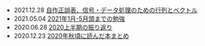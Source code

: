 - 2021.12.28 [自作正誤表、信号・データ処理のための行列とベクトル](./自作正誤表、信号・データ処理のための行列とベクトル)
- 2021.05.04 [2021年1月-5月頭までの勉強](./2021年1月-5月頭までの勉強)
- 2020.06.28 [2020上半期の振り返り](./2020上半期の振り返り)
- 2020.12.23 [2020年秋頃に読んだ本まとめ](./2020年秋頃に読んだ本まとめ)
